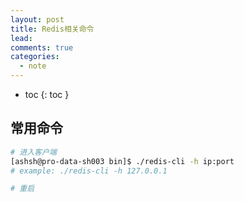 ```yaml
---
layout: post
title: Redis相关命令
lead: 
comments: true
categories: 
  - note
---
```


- toc
{: toc }

## 常用命令

```sh
# 进入客户端
[ashsh@pro-data-sh003 bin]$ ./redis-cli -h ip:port
# example: ./redis-cli -h 127.0.0.1

# 重启


```



